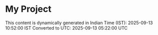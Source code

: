 # My Project

This content is dynamically generated in Indian Time (IST): 2025-09-13 10:52:00 IST
Converted to UTC: 2025-09-13 05:22:00 UTC
